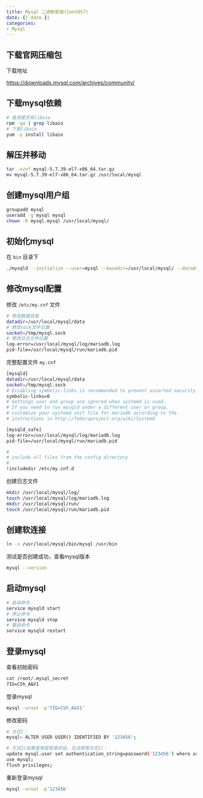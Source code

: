 ```yaml
---
title: Mysql 二进制安装(CentOS7)
date: {{ date }}
categories:
- Mysql
---
```


## 下载官网压缩包

下载地址

https://downloads.mysql.com/archives/community/

## 下载mysql依赖

```sh
# 查询是否有libaio
rpm -qa | grep libaio
# 下载libaio
yum -y install libaio
```

## 解压并移动

```sh
tar -xzvf mysql-5.7.39-el7-x86_64.tar.gz
mv mysql-5.7.39-el7-x86_64.tar.gz /usr/local/mysql
```

## 创建mysql用户组

```sh
groupadd mysql  
useradd -g mysql mysql
chown -R mysql.mysql /usr/local/mysql/
```

## 初始化mysql

在 `bin` 目录下

```sh
./mysqld --initialize --user=mysql --basedir=/usr/local/mysql/ --datadir=/usr/local/mysql/data
```

## 修改mysql配置

修改 `/etc/my.cnf` 文件

```sh
# 修改数据目录
datadir=/usr/local/mysql/data
# 修改sock文件位置
socket=/tmp/mysql.sock
# 修改日志文件位置
log-error=/usr/local/mysql/log/mariadb.log
pid-file=/usr/local/mysql/run/mariadb.pid
```

完整配置文件 `my.cnf`

```sh
[mysqld]
datadir=/usr/local/mysql/data
socket=/tmp/mysql.sock
# Disabling symbolic-links is recommended to prevent assorted security risks
symbolic-links=0
# Settings user and group are ignored when systemd is used.
# If you need to run mysqld under a different user or group,
# customize your systemd unit file for mariadb according to the
# instructions in http://fedoraproject.org/wiki/Systemd

[mysqld_safe]
log-error=/usr/local/mysql/log/mariadb.log
pid-file=/usr/local/mysql/run/mariadb.pid

#
# include all files from the config directory
#
!includedir /etc/my.cnf.d
```

创建日志文件

```sh
mkdir /usr/local/mysql/log/
touch /usr/local/mysql/log/mariadb.log
mkdir /usr/local/mysql/run/
touch /usr/local/mysql/run/mariadb.pid
```

## 创建软连接

```sh
ln -s /usr/local/mysql/bin/mysql /usr/bin
```

测试是否创建成功，查看mysql版本

```sh
mysql --version
```

## 启动mysql

```sh
# 启动命令
service mysqld start
# 停止命令
service mysqld stop
# 重启命令
service mysqld restart
```

## 登录mysql

查看初始密码

```sh
cat /root/.mysql_secret
7IG=CSh_A&V1
```

登录mysql

```sh
mysql -uroot -p'7IG=CSh_A&V1'
```

修改密码

```sh
# 方式1：
mysql> ALTER USER USER() IDENTIFIED BY '123456';
```

```sh
# 方式2(如果是免密登录的话，无法使用方式1)：
update mysql.user set authentication_string=password('123456') where user='root' and Host ='localhost';
use mysql;
flush privileges;
```

重新登录mysql

```sh
mysql -uroot -p'123456'
```
